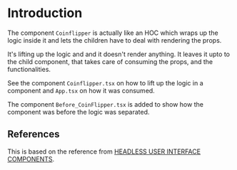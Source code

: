 # Introduction

The component `Coinflipper` is actually like an HOC which wraps up the logic inside it and lets the children have to deal with rendering the props.

It's lifting up the logic and and it doesn't render anything. It leaves it upto to the child component, that takes care of consuming the props, and the functionalities.

See the component `Coinflipper.tsx` on how to lift up the logic in a component and `App.tsx` on how it was consumed.

The component `Before_CoinFlipper.tsx` is added to show how the component was before the logic was separated.

## References

This is based on the reference from [HEADLESS USER INTERFACE COMPONENTS](https://www.merrickchristensen.com/articles/headless-user-interface-components/).
